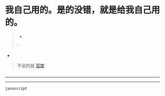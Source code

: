 # 我自己用的。是的没错，就是给我自己用的。

> -
> `

- 

> 不会的就 [百度]('https://www.baidu.com')
```javascript

```
---- 


----
`javascript`